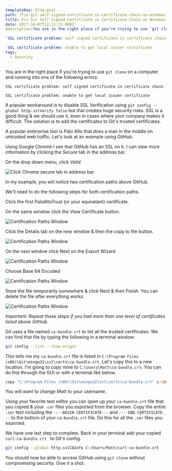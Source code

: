 ```yaml
---
templateKey: blog-post
path: /fix-git-self-signed-certificate-in-certificate-chain-on-windows
title: Fix Git Self Signed Certificate in Certificate Chain on Windows
date: 2017-10-07T12:12:23.000Z
description:You are in the right place if you're trying to use `git clone` on a computer and running into one of the following errors:

`SSL certificate problem: self signed certificate in certificate chain`

`SSL certificate problem: unable to get local issuer certificate`
tags:
  - Security
---
```


You are in the right place if you're trying to use `git clone` on a computer and running into one of the following errors:

`SSL certificate problem: self signed certificate in certificate chain`

`SSL certificate problem: unable to get local issuer certificate`

A popular workaround is to disable SSL Verification using `git config --global http.sslVerify false` but that creates huge security risks. SSL is a good thing & we should use it, even in cases where your company makes it difficult. The solution is to add the certificates to Git's trusted certificates. 

A popular enterprise tool is Palo Alto that does a man in the middle on untrusted web traffic.  Let's look at an example using GitHub.

Using Google Chrome I see that GitHub has an SSL on it. I can view more information by clicking the *Secure* tab in the address bar.

On the drop down menu, click *Valid*

![Click Chrome secure tab in address bar](img\git-self-signed-cert-1.png)

In my example, you will notice two certification paths above GitHub. 

We'll need to do the following steps for both certification paths.

Click the first PaloAltoTrust (or your equivelant) certificate. 

On the same window click the View Certificate button.

![Certification Paths Window](img\git-self-signed-cert-2.png)

Click the Details tab on the new window & then the copy to file button.

![Certification Paths Window](img\git-self-signed-cert-3.png)

On the next window click Next on the Export Wizard

![Certification Paths Window](img\git-self-signed-cert-4.png)

Choose Base 64 Encoded

![Certification Paths Window](img\git-self-signed-cert-5.png)

Store the file temporarily somewhere & click Next & then Finish. You can delete the file after everything works.

![Certification Paths Window](img\git-self-signed-cert-6.png)

*Important: Repeat these steps if you had more than one level of certificates listed above GitHub.*

Git uses a file named `ca-bundle.crt` to list all the trusted certificates. We can find that file by typing the following in a terminal window:

```bash
git config --list --show-origin
```

This tells me my `ca-bundle.crt` file is listed in `C:\Program Files (x86)\Git\mingw32\ssl\certs\ca-bundle.crt`. Let's copy this to a new location. I'm going to copy mine to `C:\Users\Matt\ca-bundle.crt`. You can do this through the GUI or with a terminal like below:

```bash
copy "C:\Program Files (x86)\Git\mingw32\ssl\certs\ca-bundle.crt" c:\Users\Matt\ca-bundle.crt
```

You will want to change *Matt* to your username. 

Using your favorite text editor you can open up your `ca-bundle.crt` file that you copied & your `.cer` files you exported from the browser. Copy the entire `.cer` text including the `----BEGIN CERTIFICATE---` and `----END CERTIFICATE---` to the bottom of your `ca-bundle.crt` file. Do this for all the `.cer` files you exported. 

We have one last step to complete. Back in your terminal add your copied `curl-ca-bundle.crt
` to Git's config.

```bash
git config --global http.sslCAInfo C:/Users/Matt/curl-ca-bundle.crt
```

You should now be able to access GitHub using `git clone` without compromising security. Give it a shot. 